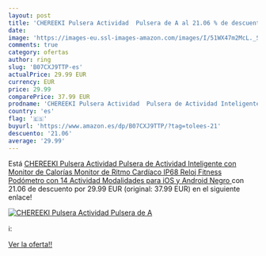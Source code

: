 ```yaml
---
layout: post
title: 'CHEREEKI Pulsera Actividad  Pulsera de A al 21.06 % de descuento'
date: 
image: 'https://images-eu.ssl-images-amazon.com/images/I/51WX47m2McL._SL200_.jpg'
comments: true
category: ofertas
author: ring
slug: 'B07CXJ9TTP-es'
actualPrice: 29.99 EUR
currency: EUR
price: 29.99
comparePrice: 37.99 EUR
prodname: 'CHEREEKI Pulsera Actividad  Pulsera de Actividad Inteligente con Monitor de Calorías  Monitor de Ritmo Cardíaco  IP68 Reloj Fitness Podómetro con 14 Actividad Modalidades para iOS y Android  Negro '
country: 'es'
flag: '🇪🇸'
buyurl: 'https://www.amazon.es/dp/B07CXJ9TTP/?tag=tolees-21'
descuento: '21.06'
average: '29.99'
---
```


Está [CHEREEKI Pulsera Actividad  Pulsera de Actividad Inteligente con Monitor de Calorías  Monitor de Ritmo Cardíaco  IP68 Reloj Fitness Podómetro con 14 Actividad Modalidades para iOS y Android  Negro ](https://www.amazon.es/dp/B07CXJ9TTP/?tag=tolees-21) con 21.06 de descuento por 29.99 EUR (original: 37.99 EUR) en el siguiente enlace!

[![CHEREEKI Pulsera Actividad  Pulsera de A](https://images-eu.ssl-images-amazon.com/images/I/51WX47m2McL._SL200_.jpg)](https://www.amazon.es/dp/B07CXJ9TTP/?tag=tolees-21)

ℹ️:


[Ver la oferta!!](https://www.amazon.es/dp/B07CXJ9TTP/?tag=tolees-21)
